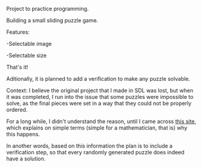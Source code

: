 Project to practice programming.

Building a small sliding puzzle game.

Features:

-Selectable image

-Selectable size

That's it!

Aditionally, it is planned to add a verification to make any puzzle solvable.

Context: I believe the original project that I made in SDL was lost, but 
when it was completed, I run into the issue that some puzzles were impossible
to solve, as the final pieces were set in a way that they could not be properly
ordered.

For a long while, I didn't understand the reason, until I came across [this site](https://www.lukelavalva.com/theoryofsliding),
which explains on simple terms (simple for a mathematician, that is) why this
happens.

In another words, based on this information the plan is to include a verification
step, so that every randomly generated puzzle does indeed have a solution.
